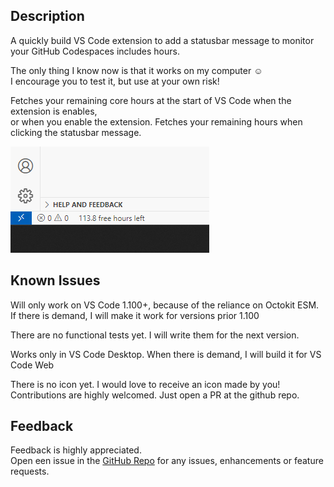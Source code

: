 ## Description
A quickly build VS Code extension to add a statusbar message to monitor your GitHub Codespaces includes hours.

The only thing I know now is that it works on my computer ☺️ \
I encourage you to test it, but use at your own risk!

Fetches your remaining core hours at the start of VS Code when the extension is enables,\
or when you enable the extension.
Fetches your remaining hours when clicking the statusbar message.

![alt text](<Schermafbeelding 2025-06-08 003332.png>)
## Known Issues
Will only work on VS Code 1.100+, because of the reliance on Octokit ESM.\
If there is demand, I will make it work for versions prior 1.100

There are no functional tests yet. I will write them for the next version.

Works only in VS Code Desktop. When there is demand, I will build it for VS Code Web

There is no icon yet. I would love to receive an icon made by you!
Contributions are highly welcomed. Just open a PR at the github repo.

## Feedback
Feedback is highly appreciated.\
Open een issue in the [GitHub Repo](https://github.com/cschot/codespaces-usage-monitor) for any issues, enhancements or feature requests.